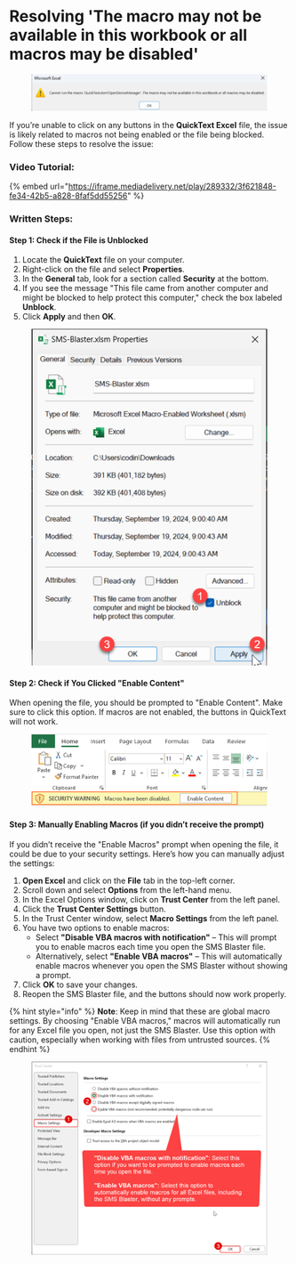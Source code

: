 # Resolving 'The macro may not be available in this workbook or all macros may be disabled'

<figure><img src="../.gitbook/assets/QuickText_Macros_disabled.png" alt=""><figcaption></figcaption></figure>

If you’re unable to click on any buttons in the **QuickText Excel** file, the issue is likely related to macros not being enabled or the file being blocked. Follow these steps to resolve the issue:

### Video Tutorial:

{% embed url="https://iframe.mediadelivery.net/play/289332/3f621848-fe34-42b5-a828-8faf5dd55256" %}



### Written Steps:

#### **Step 1: Check if the File is Unblocked**

1. Locate the **QuickText** file on your computer.
2. Right-click on the file and select **Properties**.
3. In the **General** tab, look for a section called **Security** at the bottom.
4. If you see the message "This file came from another computer and might be blocked to help protect this computer," check the box labeled **Unblock**.
5. Click **Apply** and then **OK**.

<div align="left"><figure><img src="../.gitbook/assets/image (2) (1) (1) (1).png" alt=""><figcaption></figcaption></figure></div>

#### **Step 2: Check if You Clicked "Enable Content"**

When opening the file, you should be prompted to "Enable Content". Make sure to click this option. If macros are not enabled, the buttons in QuickText will not work.

<div align="left"><figure><img src="../.gitbook/assets/image (1) (1) (1) (1) (1) (1).png" alt=""><figcaption></figcaption></figure></div>

#### **Step 3: Manually Enabling Macros (if you didn’t receive the prompt)**

If you didn’t receive the "Enable Macros" prompt when opening the file, it could be due to your security settings. Here’s how you can manually adjust the settings:

1. **Open Excel** and click on the **File** tab in the top-left corner.
2. Scroll down and select **Options** from the left-hand menu.
3. In the Excel Options window, click on **Trust Center** from the left panel.
4. Click the **Trust Center Settings** button.
5. In the Trust Center window, select **Macro Settings** from the left panel.
6. You have two options to enable macros:
   * Select **"Disable VBA macros with notification"** – This will prompt you to enable macros each time you open the SMS Blaster file.
   * Alternatively, select **"Enable VBA macros"** – This will automatically enable macros whenever you open the SMS Blaster without showing a prompt.
7. Click **OK** to save your changes.
8. Reopen the SMS Blaster file, and the buttons should now work properly.

{% hint style="info" %}
**Note**: Keep in mind that these are global macro settings. By choosing "Enable VBA macros," macros will automatically run for any Excel file you open, not just the SMS Blaster. Use this option with caution, especially when working with files from untrusted sources.
{% endhint %}

<div align="left"><figure><img src="../.gitbook/assets/image (2) (1) (1).png" alt=""><figcaption></figcaption></figure></div>
